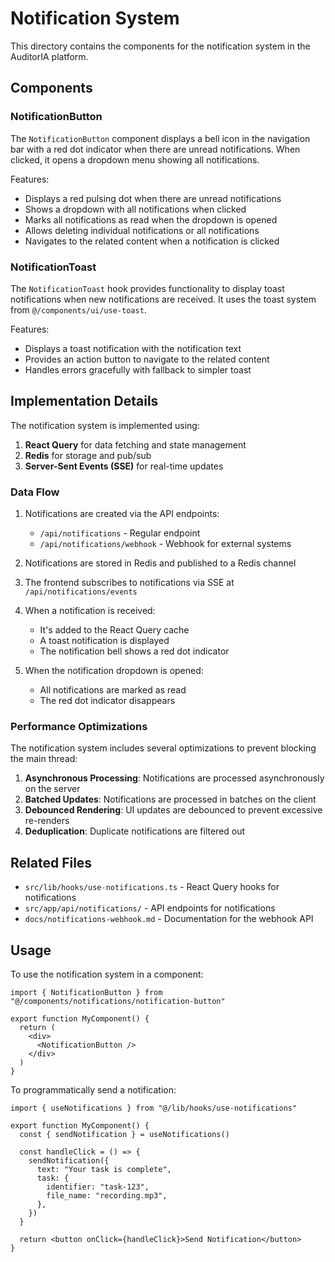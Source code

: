 # Notification System

This directory contains the components for the notification system in the AuditorIA platform.

## Components

### NotificationButton

The `NotificationButton` component displays a bell icon in the navigation bar with a red dot indicator when there are unread notifications. When clicked, it opens a dropdown menu showing all notifications.

Features:

- Displays a red pulsing dot when there are unread notifications
- Shows a dropdown with all notifications when clicked
- Marks all notifications as read when the dropdown is opened
- Allows deleting individual notifications or all notifications
- Navigates to the related content when a notification is clicked

### NotificationToast

The `NotificationToast` hook provides functionality to display toast notifications when new notifications are received. It uses the toast system from `@/components/ui/use-toast`.

Features:

- Displays a toast notification with the notification text
- Provides an action button to navigate to the related content
- Handles errors gracefully with fallback to simpler toast

## Implementation Details

The notification system is implemented using:

1. **React Query** for data fetching and state management
2. **Redis** for storage and pub/sub
3. **Server-Sent Events (SSE)** for real-time updates

### Data Flow

1. Notifications are created via the API endpoints:

   - `/api/notifications` - Regular endpoint
   - `/api/notifications/webhook` - Webhook for external systems

2. Notifications are stored in Redis and published to a Redis channel

3. The frontend subscribes to notifications via SSE at `/api/notifications/events`

4. When a notification is received:

   - It's added to the React Query cache
   - A toast notification is displayed
   - The notification bell shows a red dot indicator

5. When the notification dropdown is opened:
   - All notifications are marked as read
   - The red dot indicator disappears

### Performance Optimizations

The notification system includes several optimizations to prevent blocking the main thread:

1. **Asynchronous Processing**: Notifications are processed asynchronously on the server
2. **Batched Updates**: Notifications are processed in batches on the client
3. **Debounced Rendering**: UI updates are debounced to prevent excessive re-renders
4. **Deduplication**: Duplicate notifications are filtered out

## Related Files

- `src/lib/hooks/use-notifications.ts` - React Query hooks for notifications
- `src/app/api/notifications/` - API endpoints for notifications
- `docs/notifications-webhook.md` - Documentation for the webhook API

## Usage

To use the notification system in a component:

```tsx
import { NotificationButton } from "@/components/notifications/notification-button"

export function MyComponent() {
  return (
    <div>
      <NotificationButton />
    </div>
  )
}
```

To programmatically send a notification:

```tsx
import { useNotifications } from "@/lib/hooks/use-notifications"

export function MyComponent() {
  const { sendNotification } = useNotifications()

  const handleClick = () => {
    sendNotification({
      text: "Your task is complete",
      task: {
        identifier: "task-123",
        file_name: "recording.mp3",
      },
    })
  }

  return <button onClick={handleClick}>Send Notification</button>
}
```

